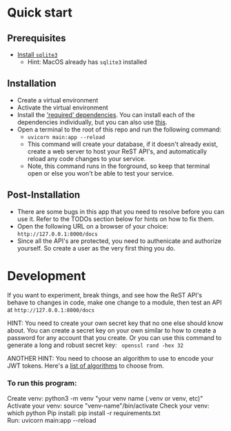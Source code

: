 # Quick start

## Prerequisites
* [Install `sqlite3`](https://www.servermania.com/kb/articles/install-sqlite)
  * Hint: MacOS already has `sqlite3` installed

## Installation

* Create a virtual environment
* Activate the virtual environment
* Install the ['required' dependencies](./requirements.txt). You can install each of the dependencies individually, but you can also use [this](https://pip.pypa.io/en/stable/cli/pip_install/#cmdoption-r).
* Open a terminal to the root of this repo and run the following command:
  * `uvicorn main:app --reload`
  * This command will create your database, if it doesn't already exist, create a web server to host your ReST API's, and automatically reload any code changes to your service.
  * Note, this command runs in the forground, so keep that terminal open or else you won't be able to test your service. 

## Post-Installation

* There are some bugs in this app that you need to resolve before you can use it. Refer to the TODOs section below for hints on how to fix them.
* Open the following URL on a browser of your choice: `http://127.0.0.1:8000/docs`
* Since all the API's are protected, you need to authenicate and authorize yourself. So create a user as the very first thing you do.


# Development

If you want to experiment, break things, and see how the ReST API's behave to changes in code,
make one change to a module, then test an API at `http://127.0.0.1:8000/docs`


HINT: You need to create your own secret key that no one else should know about. You can create a secret key on your own
similar to how to create a password for any account that you create. Or you can use this command to generate a long and robust secret key: ` openssl rand -hex 32`

ANOTHER HINT: You need to choose an algorithm to use to encode your JWT tokens. Here's a [list of algorithms](https://github.com/mpdavis/python-jose/blob/master/jose/constants.py#L4) to choose from. 


### To run this program:
Create venv: python3 -m venv "your venv name (.venv or venv, etc)"</br>
Activate your venv: source "venv-name"/bin/activate
Check your venv: which python
Pip install: pip install -r requirements.txt</br>
Run: uvicorn main:app --reload</br>
